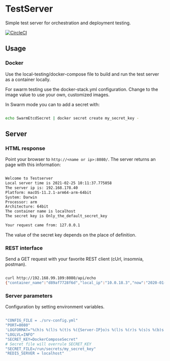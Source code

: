 # TestServer

Simple test server for orchestration and deployment testing.

[![CircleCI](https://circleci.com/gh/cgerull/test-server/tree/development.svg?style=svg)](https://circleci.com/gh/cgerull/test-server/tree/development)
## Usage

### Docker 
Use the local-testing/docker-compose file to build and run the test server as a container locally.

For swarm testing use the docker-stack.yml configuration. Change to the image value to use your own, customized images.

In Swarm mode you can to add a secret with:

```bash

echo SwarmEtcdSecret | docker secret create my_secret_key -
```

## Server

### HTML response

Point your browser to `http://<name or ip>:8080/`.
The server returns an page with this information:

```bash

Welcome to Testserver
Local server time is 2021-02-25 10:11:37.775058
The server ip is: 192.168.178.40
Platform: macOS-11.2.1-arm64-arm-64bit
System: Darwin
Processor: arm
Architecture: 64bit 
The container name is localhost
The secret key is Only_the_default_secret_key

Your request came from: 127.0.0.1
```

The value of the secret key depends on the place of definition.

### REST interface

Send a GET request with your favorite REST client (cUrl, insomnia, postman).

```bash

curl http://192.168.99.109:8080/api/echo
{"container_name":"d89af7728f6d","local_ip":"10.0.18.3","now":"2020-01-08 11:53:24.647791","remote_ip":"10.255.0.2","secret":"SwarmEtcdSecret\n"}
```

### Server parameters

Configuration by setting environment variables.

```bash

"CONFIG_FILE = ./srv-config.yml"
"PORT=8080"
'LOGFORMAT="%(h)s %(l)s %(t)s %({Server-IP}o)s %(l)s %(r)s %(s)s %(b)s %(a)s"'
"LOGLVL=INFO"
"SECRET_KEY=DockerComposeSecret"
# Secret file will overrule SECRET_KEY
"SECRET_FILE=/run/secrets/my_secret_key"
"REDIS_SERVER = localhost"

```